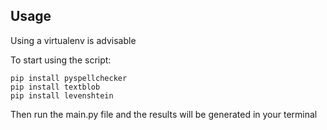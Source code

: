 ## Usage

Using a virtualenv is advisable

To start using the script:

```
pip install pyspellchecker
pip install textblob
pip install levenshtein
```

Then run the main.py file and the results will be generated in your terminal